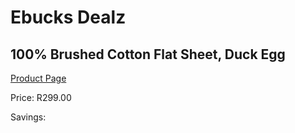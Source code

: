 
# Ebucks Dealz
## 100% Brushed Cotton Flat Sheet, Duck Egg
[Product Page](https://www.ebucks.com/web/shop/productSelected.do?prodId=380898519&catId=908586136)

Price: R299.00

Savings: 


	